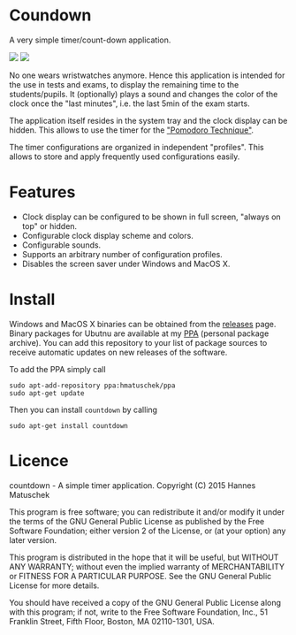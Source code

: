 # Coundown
A very simple timer/count-down application. 

<img src="http://i58.tinypic.com/5cdnc7.png" border="0">
<img src="http://i57.tinypic.com/2m7d9qf.png" border="0">

No one wears wristwatches anymore. Hence this application is intended for the use in tests and exams, 
to display the remaining time to the students/pupils. It (optionally) plays a sound and changes the 
color of the clock once the "last minutes", i.e. the last 5min of the exam starts. 

The application itself resides in the system tray and the clock display can be hidden. This allows to
use the timer for the ["Pomodoro Technique"](https://en.wikipedia.org/wiki/Pomodoro_Technique).

The timer configurations are organized in independent "profiles". This allows to store and apply 
frequently used configurations easily.


# Features

  * Clock display can be configured to be shown in full screen, "always on top" or hidden.
  * Configurable clock display scheme and colors.
  * Configurable sounds.
  * Supports an arbitrary number of configuration profiles.
  * Disables the screen saver under Windows and MacOS X.


# Install

Windows and MacOS X binaries can be obtained from the 
[releases](https://github.com/hmatuschek/countdown/releases) page. Binary packages for Ubutnu are available at my [PPA](https://launchpad.net/~hmatuschek/+archive/ubuntu/ppa) (personal package archive). You can add this repository to your list of package sources to receive automatic updates on new releases of the software. 

To add the PPA simply call 
```
sudo apt-add-repository ppa:hmatuschek/ppa
sudo apt-get update
```

Then you can install `countdown` by calling
```
sudo apt-get install countdown
```


# Licence

countdown - A simple timer application. Copyright (C) 2015 Hannes Matuschek

This program is free software; you can redistribute it and/or modify it under the
terms of the GNU General Public License as published by the Free Software Foundation;
either version 2 of the License, or (at your option) any later version.

This program is distributed in the hope that it will be useful, but WITHOUT ANY
WARRANTY; without even the implied warranty of MERCHANTABILITY or FITNESS FOR A 
PARTICULAR PURPOSE. See the GNU General Public License for more details.

You should have received a copy of the GNU General Public License along with 
this program; if not, write to the 
Free Software Foundation, Inc., 
51 Franklin Street, Fifth Floor, 
Boston, MA 02110-1301, USA.
